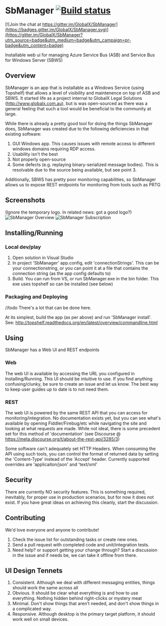 SbManager [![Build status](https://ci.appveyor.com/api/projects/status/p9wywmn0so7l2bud?svg=true)](https://ci.appveyor.com/project/brucem/sbmanager)
=========

[![Join the chat at https://gitter.im/GlobalX/SbManager](https://badges.gitter.im/GlobalX/SbManager.svg)](https://gitter.im/GlobalX/SbManager?utm_source=badge&utm_medium=badge&utm_campaign=pr-badge&utm_content=badge)

Installable web ui for managing Azure Service Bus (ASB) and Service Bus for Windows Server (SBWS)

## Overview

SbManager is an app that is installable as a Windows Service (using Topshelf) that allows a level of visibility and maintenence on top of ASB and SBWS. It started life as a project internal to GlobalX Legal Solutions (http://www.globalx.com.au), but is was open-sourced as there was a general feeling that such a tool would be beneficial to the community at large.

While there is already a pretty good tool for doing the things SbManager does, SbManager was created due to the following deficiencies in that existing software:

1. GUI Windows app. This causes issues with remote access to different windows domains requiring RDP access.
2. Usability isn't the best
3. Not properly open-source
4. Some defects (e.g. replaying binary-serialized message bodies). This is resolvable due to the source being available, but see point 3.

Additionally, SBWS has pretty poor monitoring capabilities, so SbManager allows us to expose REST endpoints for monitoring from tools such as PRTG

## Screenshots
(Ignore the temporary logo. In related news: got a good logo?)
![SbManager Overview](http://i.imgur.com/34iafSQ.png)
![SbManager Subscription](http://i.imgur.com/KumMAO9.png)

## Installing/Running

### Local dev/play

1. Open solution in Visual Studio
2. In project 'SbManager' app.config, edit 'connectionStrings'. This can be your connectionstring, or you can point it at a file that contains the connection string (as the app config defaults to) 
3. Build. You can run from VS, or run SbManager.exe in the bin folder. This exe uses topshelf so can be installed (see below)

### Packaging and Deploying

//todo There's a lot that can be done here.

At its simplest, build the app (as per above) and run 'SbManager install'. See: http://topshelf.readthedocs.org/en/latest/overview/commandline.html

## Using

SbManager has a Web UI and REST endpoints

### Web
The web UI is available by accessing the URL you configured in Installing/Running. This UI should be intuitive to use. If you find anything confusing/clunky, be sure to create an issue and let us know. The best way to keep user guides up to date is to not need them.

### REST
The web UI is powered by the same REST API that you can access for monitoring/integration. No documentation exists yet, but you can see what's available by opening Fiddler/Firebug/etc while navigating the site and looking at what requests are made. While not ideal, there is some precedent set for this method of 'documentation' (see Discourse @ https://meta.discourse.org/t/about-the-rest-api/3285/3)

Some software can't adequately set HTTP Headers. When consuming the API using such tools, you can control the format of returned data by setting the 'Content-Type' instead of the 'Accept' header. Currently supported overrides are 'applicaiton/json' and 'text/xml'

## Security
There are currently NO security features. This is something required, inevitably, for proper use in production scenarios, but for now it does not exist. If you have great ideas on achieving this cleanly, start the discussion.

## Contributing
We'd love everyone and anyone to contribute!

1. Check the issue list for outstanding tasks or create new ones.
2. Send a pull request with completed code and unit/integration tests.
3. Need help? or support getting your change through? Start a discussion in the issue and if needs be, we can take it offline from there.

## UI Design Tennets
1. Consistent. Although we deal with different messaging entities, things should work the same across all
2. Obvious. It should be clear what everything is and how to use everything. Nothing hidden behind right-clicks or mystery meat
3. Minimal. Don't show things that aren't needed, and don't show things in a complicated way.
4. Responsive. Although desktop is the primary target platform, it should work well on small devices.
